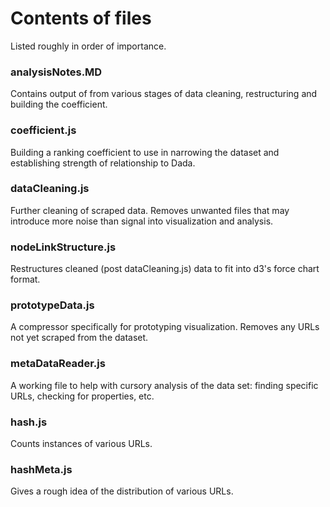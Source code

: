 # Contents of files
Listed roughly in order of importance.


### analysisNotes.MD
Contains output of from various stages of data cleaning, restructuring and building the coefficient.

### coefficient.js
Building a ranking coefficient to use in narrowing the dataset and establishing strength of relationship to Dada.

### dataCleaning.js
Further cleaning of scraped data. Removes unwanted files that may introduce more noise than signal into visualization and analysis.

### nodeLinkStructure.js
Restructures cleaned (post dataCleaning.js) data to fit into d3's force chart format.

### prototypeData.js
A compressor specifically for prototyping visualization. Removes any URLs not yet scraped from the dataset.

### metaDataReader.js
A working file to help with cursory analysis of the data set: finding specific URLs, checking for properties, etc.

### hash.js
Counts instances of various URLs.

### hashMeta.js
Gives a rough idea of the distribution of various URLs.
